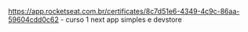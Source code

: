 https://app.rocketseat.com.br/certificates/8c7d51e6-4349-4c9c-86aa-59604cdd0c62 - curso 1 next app simples e devstore
